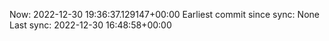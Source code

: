 Now: 2022-12-30 19:36:37.129147+00:00 Earliest commit since sync: None Last sync: 2022-12-30 16:48:58+00:00
